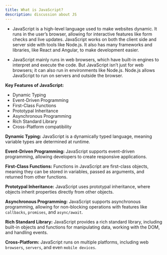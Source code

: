 ```yaml
---
title: What is JavaScript?
description: discussion about JS
---
```


- JavaScript is a high-level language used to make websites dynamic. It runs in the user’s browser, allowing for interactive features like form checks and live updates. JavaScript works on both the client side and server side with tools like Node.js. It also has many frameworks and libraries, like React and Angular, to make development easier.

- JavaScript mainly runs in web browsers, which have built-in engines to interpret and execute the code. But JavaScript isn’t just for web browsers; it can also run in environments like Node.js. Node.js allows JavaScript to run on servers and outside the browser.

**Key Features of JavaScript:**

  - Dynamic Typing
  - Event-Driven Programming
  - First-Class Functions
  - Prototypal Inheritance
  - Asynchronous Programming
  - Rich Standard Library
  - Cross-Platform compatibility

**Dynamic Typing:** JavaScript is a dynamically typed language, meaning variable types are determined at runtime.

**Event-Driven Programming:** JavaScript supports event-driven programming, allowing developers to create responsive applications.

**First-Class Functions:** Functions in JavaScript are first-class objects, meaning they can be stored in variables, passed as arguments, and returned from other functions. 

**Prototypal Inheritance:** JavaScript uses prototypal inheritance, where objects inherit properties directly from other objects.

**Asynchronous Programming:** JavaScript supports asynchronous programming, allowing for non-blocking operations with features like `callbacks`, `promises`, and `async/await`.

**Rich Standard Library:** JavaScript provides a rich standard library, including built-in objects and functions for manipulating data, working with the DOM, and handling events.

**Cross-Platform:** JavaScript runs on multiple platforms, including web `browsers`, `servers`, and even `mobile devices`.
